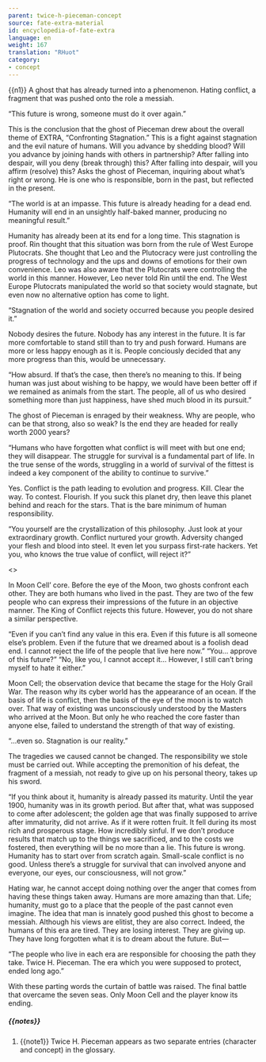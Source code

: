 ```yaml
---
parent: twice-h-pieceman-concept
source: fate-extra-material
id: encyclopedia-of-fate-extra
language: en
weight: 167
translation: "RHuot"
category:
- concept
---
```


{{n1}}
A ghost that has already turned into a phenomenon.
Hating conflict, a fragment that was pushed onto the role a messiah.

“This future is wrong, someone must do it over again.”

This is the conclusion that the ghost of Pieceman drew about the overall theme of EXTRA, “Confronting Stagnation.”
This is a fight against stagnation and the evil nature of humans.
Will you advance by shedding blood?
Will you advance by joining hands with others in partnership?
After falling into despair, will you deny (break through) this?
After falling into despair, will you affirm (resolve) this?
Asks the ghost of Pieceman, inquiring about what’s right or wrong.
He is one who is responsible, born in the past, but reflected in the present.

“The world is at an impasse.
This future is already heading for a dead end.
Humanity will end in an unsightly half-baked manner, producing no meaningful result.”

Humanity has already been at its end for a long time.
This stagnation is proof.
Rin thought that this situation was born from the rule of West Europe Plutocrats.
She thought that Leo and the Plutocracy were just controlling the progress of technology and the ups and downs of emotions for their own convenience.
Leo was also aware that the Plutocrats were controlling the world in this manner.
However, Leo never told Rin until the end.
The West Europe Plutocrats manipulated the world so that society would stagnate, but even now no alternative option has come to light.

“Stagnation of the world and society occurred because you people desired it.”

Nobody desires the future. Nobody has any interest in the future.
It is far more comfortable to stand still than to try and push forward.
Humans are more or less happy enough as it is.
People conciously decided that any more progress than this, would be unnecessary.

“How absurd. If that’s the case, then there’s no meaning to this. If being human was just about wishing to be happy, we would have been better off if we remained as animals from the start.
The people, all of us who desired something more than just happiness, have shed much blood in its pursuit.”

The ghost of Pieceman is enraged by their weakness.
Why are people, who can be that strong, also so weak?
Is the end they are headed for really worth 2000 years?

“Humans who have forgotten what conflict is will meet with but one end; they will disappear. The struggle for survival is a fundamental part of life. In the true sense of the words, struggling in a world of survival of the fittest is indeed a key component of the ability to continue to survive.”

Yes. Conflict is the path leading to evolution and progress.
Kill. Clear the way. To contest. Flourish.
If you suck this planet dry, then leave this planet behind and reach for the stars.
That is the bare minimum of human responsibility.

“You yourself are the crystallization of this philosophy.
Just look at your extraordinary growth. Conflict nurtured your growth. Adversity changed your flesh and blood into steel. It even let you surpass first-rate hackers. Yet you, who knows the true value of conflict, will reject it?”

<>

In Moon Cell’ core.
Before the eye of the Moon, two ghosts confront each other.
They are both humans who lived in the past.
They are two of the few people who can express their impressions of the future in an objective manner.
The King of Conflict rejects this future.
However, you do not share a similar perspective.

“Even if you can’t find any value in this era.
Even if this future is all someone else’s problem.
Even if the future that we dreamed about is a foolish dead end. I cannot reject the life of the people that live here now.”
“You… approve of this future?”
“No, like you, I cannot accept it… However, I still can’t bring myself to hate it either.”

Moon Cell; the observation device that became the stage for the Holy Grail War.
The reason why its cyber world has the appearance of an ocean.
If the basis of life is conflict, then the basis of the eye of the moon is to watch over.
That way of existing was unconsciously understood by the Masters who arrived at the Moon.
But only he who reached the core faster than anyone else, failed to understand the strength of that way of existing.

“…even so. Stagnation is our reality.”

The tragedies we caused cannot be changed.
The responsibility we stole must be carried out.
While accepting the premonition of his defeat, the fragment of a messiah, not ready to give up on his personal theory, takes up his sword.

“If you think about it, humanity is already passed its maturity.
Until the year 1900, humanity was in its growth period.
But after that, what was supposed to come after adolescent; the golden age that was finally supposed to arrive after immaturity, did not arrive.
As if it were rotten fruit.
It fell during its most rich and prosperous stage.
How incredibly sinful.
If we don’t produce results that match up to the things we sacrificed, and to the costs we fostered, then everything will be no more than a lie.
This future is wrong. Humanity has to start over from scratch again. Small-scale conflict is no good. Unless there’s a struggle for survival that can involved anyone and everyone, our eyes, our consciousness, will not grow.”

Hating war, he cannot accept doing nothing over the anger that comes from having these things taken away.
Humans are more amazing than that.
Life; humanity, must go to a place that the people of the past cannot even imagine.
The idea that man is innately good pushed this ghost to become a messiah.
Although his views are elitist, they are also correct.
Indeed, the humans of this era are tired.
They are losing interest. They are giving up. They have long forgotten what it is to dream about the future.
But—

“The people who live in each era are responsible for choosing the path they take.
Twice H. Pieceman.
The era which you were supposed to protect, ended long ago.”

With these parting words the curtain of battle was raised.
The final battle that overcame the seven seas.
Only Moon Cell and the player know its ending.

##### {{notes}}

1. {{note1}} Twice H. Pieceman appears as two separate entries (character and concept) in the glossary.

